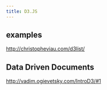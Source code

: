 ```yaml
---
title: D3.JS
---
```




## examples
http://christopheviau.com/d3list/

## Data Driven Documents
http://vadim.ogievetsky.com/IntroD3/#1
